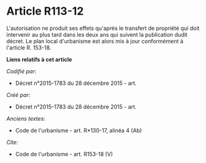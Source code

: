 # Article R113-12

L'autorisation ne produit ses effets qu'après le transfert de propriété qui doit intervenir au plus tard dans les deux ans
qui suivent la publication dudit décret. Le plan local d'urbanisme est alors mis à jour conformément à l'article R. 153-18.

**Liens relatifs à cet article**

_Codifié par_:

  - Décret n°2015-1783 du 28 décembre 2015 - art.

_Créé par_:

  - Décret n°2015-1783 du 28 décembre 2015 - art.

_Anciens textes_:

  - Code de l'urbanisme - art. R*130-17, alinéa 4 (Ab)

_Cite_:

  - Code de l'urbanisme - art. R153-18 (V)
